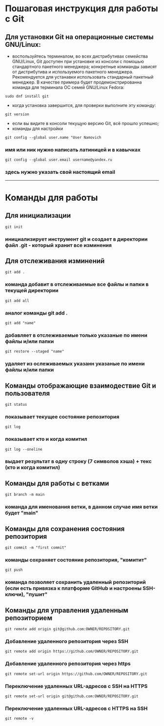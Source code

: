 # Пошаговая инструкция для работы с Git

## Для установки Git на операционные системы GNU/Linux:
- воспользуйтесь терминалом, во всех дистрибутивах семейства GNU/Linux, Git доступен при установке из консоли с помошью стандартного пакетного менеджера;
  конкретные комманды зависят от дистрибутива и используемого пакетного менеджера.
  Рекомендуется для устанавки использовать стандарный пакетный менеджер. В качестве примера будет продемонстрированна команда для терминала ОС семей GNU/Linux Fedora:
``` 
sudo dnf install git 
```
- когда установка завершится, для проверки выполните эту команду:
``` 
git version
```
- если вы видите в консоли текущую версию Git, всё прошло успешно;
- команды для настройки
``` 
git config --global user.name "User Namovich
``` 
### имя или ник нужно написать латиницей и в кавычках

``` 
git config --global user.email username@yandex.ru
```
### здесь нужно указать свой настоящий email

--------------------------------------------------------------------------------

# Команды для работы
## Для инициализации
``` 
git init 
```
### инициализирует инструмент git и создает в директории файл .git - который хранит все изминения
## Для отслеживания изминений 
``` 
git add . 
```
### команда добавит в отслеживаемые все файлы и папки в текущей директории
``` 
git add all 
```
### аналог команды git add .
``` 
git add "name" 
```
### добавляет в отслеживаемые только указаные по имени файлы и/или папки
```
git restore --staged "name"
```
### удаляет из ослеживаемых указанн указаные по имени файлы и/или папки
## Команды отображающие взаимодествие Git и пользователя
``` 
git status 
```
### показывает текущее состояние репозитория
``` 
git log 
```
### показывает кто и когда комитил
```
git log --oneline
```
### выдает результат в одну строку (7 символов хэша) + текс (кто и когда комитил)  
## Команды для работы с ветками
```
git branch -m main 
```
### команда для именования ветки, в данном случае имя ветки будет "main"
## Команды для сохранения состояния репозитория
```
git commit -m "first commit"
```
### команды сохраняет состояние репозитория, "комитит"
```
git push
```
### команда позволяет сохранить удаленный репозиторий (если есть привязка к платформе GitHub и настроены SSH-ключи), "пушит"
## Команды для управления удаленным репозиторием
```
git remote add origin git@github.com:OWNER/REPOSITORY.git
```
### Добавление удаленного репозитория через SSH 
```
git remote add origin https://github.com/OWNER/REPOSITORY.git
```
### Добавление удаленного репозитория через https
```
git remote set-url origin https://github.com/OWNER/REPOSITORY.git
```
### Переключение удаленных URL-адресов с SSH на HTTPS
```
git remote set-url origin git@github.com:OWNER/REPOSITORY.git
```
### Переключение удаленных URL-адресов с HTTPS на SSH
```
git remote -v
```
### 
